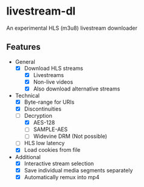 # livestream-dl

An experimental HLS (m3u8) livestream downloader

## Features

- General
  - [x] Download HLS streams
    - [x] Livestreams
    - [x] Non-live videos
    - [x] Also download alternative streams
- Technical
  - [x] Byte-range for URIs
  - [x] Discontinuities
  - [ ] Decryption
    - [x] AES-128
    - [ ] SAMPLE-AES
    - [ ] Widevine DRM (Not possible)
  - [ ] HLS low latency
  - [x] Load cookies from file
- Additional
  - [x] Interactive stream selection
  - [x] Save individual media segments separately
  - [x] Automatically remux into mp4
